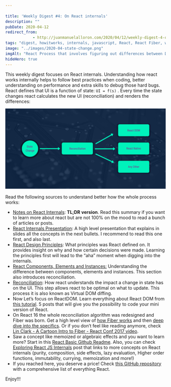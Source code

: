 ```yaml
---

title: 'Weekly Digest #4: On React internals'
description: ""
pubDate: 2020-04-12
redirect_from: 
            - http://juanmanuelalloron.com/2020/04/12/weekly-digest-4-on-react-internals/
tags: "digest, howitworks, internals, javascript, React, React Fiber, web, Weekly Digest"
image: "../images/2020-04-state-change.png"
imgAlt: "React Process that involves figuring out differences between DOM and vDOM"
hideHero: true
---
```

This weekly digest focuses on React internals. Understanding how react works internally helps to follow best practices when coding, better understanding on performance and extra skills to debug those hard bugs. React defines that UI is a function of state: `UI = f(s)` . Every time the state changes react calculates the new UI (reconciliation) and renders the differences:

![State Change](../images/2020-04-state-change.png)

Read the following sources to understand better how the whole process works:

- [Notes on React Internals](https://github.com/izaakrogan/react-internals): **TL;DR** **version**. Read this summary if you want to learn more about react but are not 100% on the mood to read a bunch of articles or posts.
- [React Internals Presentation](https://www.slideshare.net/AnkitMuchhala/react-internals-how-understanding-react-implementation-can-help-us-write-better-code): A high level presentation that explains in slides all the concepts in the next bullets. I recommend to read this one first, and also last.
- [React Design Principles](https://reactjs.org/docs/design-principles.html): What principles was React defined on. It provides insight on why and how certain decisions were made. Learning the principles first will lead to the “aha” moment when digging into the internals.
- [React Components, Elements and Instances:](https://reactjs.org/blog/2015/12/18/react-components-elements-and-instances.html) Understanding the difference between components, elements and instances. This section also introduces reconciliation.
- [Reconciliation](https://reactjs.org/docs/reconciliation.html): How react understands the impact a change in state has on the UI. This step allows react to be optimal on what to update. This process it is also known as Virtual DOM diffing.
- Now Let’s focus on ReactDOM. Learn everything about React DOM from [this tutorial](http://www.mattgreer.org/articles/react-internals-part-one-basic-rendering/). 5 posts that will give you the possibility to code your mini version of React.
- On React 16 the whole reconciliation algorithm was redesigned and Fiber was born. Get a high level view of [how Fiber works](https://github.com/acdlite/react-fiber-architecture) and then [deep dive into the specifics](https://blog.logrocket.com/deep-dive-into-react-fiber-internals/). Or if you don’t feel like reading anymore, check [Lin Clark - A Cartoon Intro to Fiber - React Conf 2017 video](https://www.youtube.com/watch?v=ZCuYPiUIONs).
- Saw a concept like memoized or algebraic effects and you want to learn more? Start in this [React Basic Github Readme](https://github.com/reactjs/react-basic). Also, you can check [Exploring React JS Internals](https://mohandere.github.io/react/react-internals/) post that links to more concepts on React internals (purity, composition, side effects, lazy evaluation, Higher order functions, immutability, currying, memoization and more!)
- If you reached here, you deserve a price! Check [this GitHub repository](https://github.com/enaqx/awesome-react) with a comprehensive list of everything React.

Enjoy!!!
